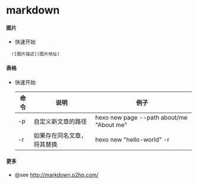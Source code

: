 # markdown

#### 图片

- 快速开始

```
  ![图片描述](图片地址)
```

#### 表格

- 快速开始

  | 命令 | 说明                       | 例子                                     |
  | ---- | -------------------------- | ---------------------------------------- |
  | -p   | 自定义新文章的路径         | hexo new page --path about/me "About me" |
  | -r   | 如果存在同名文章，将其替换 | hexo new "hello-world" -r                |

#### 更多

- @see http://markdown.p2hp.com/
